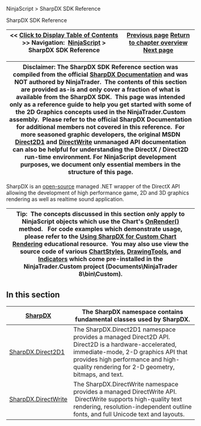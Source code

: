 ﻿
NinjaScript > SharpDX SDK Reference

SharpDX SDK Reference

| << [Click to Display Table of Contents](sharpdx_sdk_reference.md) >> **Navigation:**     [NinjaScript](ninjascript-1.md) > SharpDX SDK Reference | [Previous page](onrestorevalues-1.md) [Return to chapter overview](ninjascript-1.md) [Next page](sharpdx-1.md) |
| --- | --- |

| Disclaimer: The SharpDX SDK Reference section was compiled from the official [SharpDX Documentation](http://sharpdx.org/) and was NOT authored by NinjaTrader.  The contents of this section are provided as-is and only cover a fraction of what is available from the SharpDX SDK.  This page was intended only as a reference guide to help you get started with some of the 2D Graphics concepts used in the NinjaTrader.Custom assembly.  Please refer to the official SharpDX Documentation for additional members not covered in this reference.  For more seasoned graphic developers, the original MSDN [Direct2D1](https://msdn.microsoft.com/en-us/library/windows/desktop/dd370990.aspx) and [DirectWrite](https://msdn.microsoft.com/en-us/library/windows/desktop/dd368038.aspx) unmanaged API documentation can also be helpful for understanding the DirectX / Direct2D run-time environment. For NinjaScript development purposes, we document only essential members in the structure of this page. |
| --- |

SharpDX is an [open-source](https://github.com/sharpdx/SharpDX) managed .NET wrapper of the DirectX API allowing the development of high performance game, 2D and 3D graphics rendering as well as realtime sound application.
 

| Tip:  The concepts discussed in this section only apply to NinjaScript objects which use the Chart's [OnRender()](onrender-1.md) method.   For code examples which demonstrate usage, please refer to the [Using SharpDX for Custom Chart Rendering](using_sharpdx_for_custom_chart_rendering-1.md) educational resource.  You may also use view the source code of various [ChartStyles](chartstyletype-1.md), [DrawingTools](drawing_tools-1.md), and [Indicators](indicators-1.md) which come pre-installed in the NinjaTrader.Custom project (Documents\\NinjaTrader 8\\bin\\Custom). |
| --- |

## In this section

| [SharpDX](sharpdx-1.md) | The SharpDX namespace contains fundamental classes used by SharpDX. |
| --- | --- |
| [SharpDX.Direct2D1](sharpdx_direct2d1-1.md) | The SharpDX.Direct2D1 namespace provides a managed Direct2D API.   Direct2D is a hardware-accelerated, immediate-mode, 2-D graphics API that provides high performance and high-quality rendering for 2-D geometry, bitmaps, and text. |
| [SharpDX.DirectWrite](sharpdx_directwrite-1.md) | The SharpDX.DirectWrite namespace provides a managed DirectWrite API.  DirectWrite supports high-quality text rendering, resolution-independent outline fonts, and full Unicode text and layouts. |
